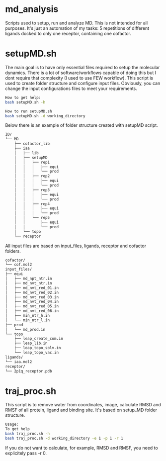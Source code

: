 # md_analysis
Scripts used to setup, run and analyze MD. This is not intended for all purposes. It's just an automation of my tasks: 5 repetitions of different ligands docked to only one receptor, containing one cofactor.
# setupMD.sh
The main goal is to have only essential files required to setup the molecular dynamics. There is a lot of software/workflows capable of doing this but I dont require that complexity (I used to use FEW workflow).
This script is used to create folder structure and configure input files.
Obviously, you can change the input configurations files to meet your requirements.
```bash
How to get help:
bash setupMD.sh -h

How to run setupMD.sh
bash setupMD.sh -d working_directory 
```
Below there is an example of folder structure created with setupMD script.
```bash
ID/
└── MD
    ├── cofactor_lib
    ├── iaa
    │   ├── lib
    │   ├── setupMD
    │   │   ├── rep1
    │   │   │   ├── equi
    │   │   │   └── prod
    │   │   ├── rep2
    │   │   │   ├── equi
    │   │   │   └── prod
    │   │   ├── rep3
    │   │   │   ├── equi
    │   │   │   └── prod
    │   │   ├── rep4
    │   │   │   ├── equi
    │   │   │   └── prod
    │   │   └── rep5
    │   │       ├── equi
    │   │       └── prod
    │   └── topo
    └── receptor
```
All input files are based on input_files, ligands, receptor and cofactor folders.
```bash
cofactor/
└── cof.mol2
input_files/
├── equi
│   ├── md_npt_ntr.in
│   ├── md_nvt_ntr.in
│   ├── md_nvt_red_01.in
│   ├── md_nvt_red_02.in
│   ├── md_nvt_red_03.in
│   ├── md_nvt_red_04.in
│   ├── md_nvt_red_05.in
│   ├── md_nvt_red_06.in
│   ├── min_ntr_h.in
│   └── min_ntr_l.in
├── prod
│   └── md_prod.in
└── topo
    ├── leap_create_com.in
    ├── leap_lib.in
    ├── leap_topo_solv.in
    └── leap_topo_vac.in
ligands/
└── iaa.mol2
receptor/
└── 2p1q_receptor.pdb
```
# traj_proc.sh
This script is to remove water from coordinates, image, calculate RMSD and RMSF of all protein, ligand and binding site.
It's based on setup_MD folder structure.

```bash
Usage:
To get help
bash traj_proc.sh -h
bash traj_proc.sh -d working_directory -e 1 -p 1 -r 1
```
If you do not want to calculate, for example, RMSD and RMSF, you need to explicitely pass -r 0.
